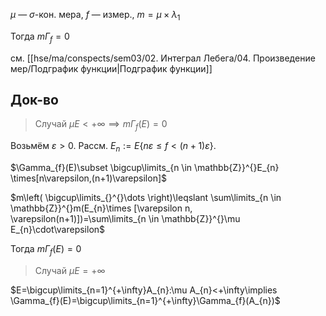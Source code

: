 $\mu$ — $\sigma$-кон. мера, $f$ — измер., $m=\mu \times \lambda_{1}$

Тогда $m\Gamma_{f}=0$

см. [[hse/ma/conspects/sem03/02. Интеграл Лебега/04. Произведение мер/Подграфик функции|Подграфик функции]]
## Док-во

> Случай $\mu E<+\infty\implies m\Gamma_{f}(E)=0$

Возьмём $\varepsilon>0$. Рассм. $E_{n}:=E\{ n\varepsilon\leqslant f <(n+1)\varepsilon \}$.

$\Gamma_{f}(E)\subset \bigcup\limits_{n \in \mathbb{Z}}^{}E_{n} \times[n\varepsilon,(n+1)\varepsilon]$

$m\left( \bigcup\limits_{}^{}\dots \right)\leqslant \sum\limits_{n \in \mathbb{Z}}^{}m(E_{n}\times [\varepsilon n, \varepsilon(n+1)])=\sum\limits_{n \in \mathbb{Z}}^{}\mu E_{n}\cdot\varepsilon$

Тогда $m\Gamma_{f}(E)=0$

> Случай $\mu E=+\infty$

$E=\bigcup\limits_{n=1}^{+\infty}A_{n}:\mu A_{n}<+\infty\implies \Gamma_{f}(E)=\bigcup\limits_{n=1}^{+\infty}\Gamma_{f}(A_{n})$

